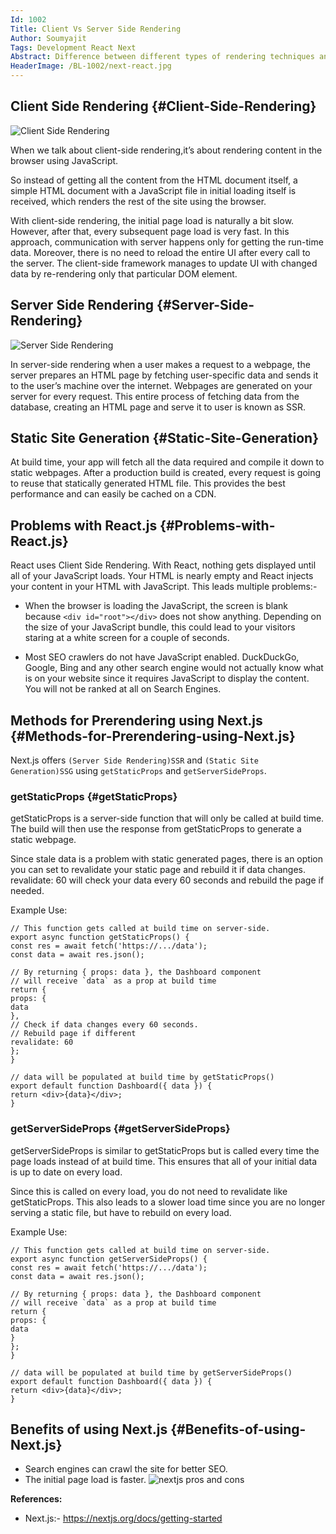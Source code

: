```yaml
---
Id: 1002
Title: Client Vs Server Side Rendering
Author: Soumyajit
Tags: Development React Next
Abstract: Difference between different types of rendering techniques and advantage of one over the others.
HeaderImage: /BL-1002/next-react.jpg
---
```


## Client Side Rendering {#Client-Side-Rendering}

![Client Side Rendering](/BL-1002/csr.png)

When we talk about client-side rendering,it’s about rendering content in the browser using JavaScript.

So instead of getting all the content from the HTML document itself, a simple HTML document with a JavaScript file in initial loading itself is received, which renders the rest of the site using the browser.

With client-side rendering, the initial page load is naturally a bit slow. However, after that, every subsequent page load is very fast. In this approach, communication with server happens only for getting the run-time data. Moreover, there is no need to reload the entire UI after every call to the server. The client-side framework manages to update UI with changed data by re-rendering only that particular DOM element.

## Server Side Rendering {#Server-Side-Rendering}

![Server Side Rendering](/BL-1002/ssr.png)

In server-side rendering when a user makes a request to a webpage, the server prepares an HTML page by fetching user-specific data and sends it to the user’s machine over the internet. Webpages are generated on your server for every request. This entire process of fetching data from the database, creating an HTML page and serve it to user is known as SSR.

## Static Site Generation {#Static-Site-Generation}

At build time, your app will fetch all the data required and compile it down to static webpages. After a production build is created, every request is going to reuse that statically generated HTML file. This provides the best performance and can easily be cached on a CDN.

## Problems with React.js {#Problems-with-React.js}

React uses Client Side Rendering. With React, nothing gets displayed until all of your JavaScript loads. Your HTML is nearly empty and React injects your content in your HTML with JavaScript.
This leads multiple problems:-

- When the browser is loading the JavaScript, the screen is blank because `<div id="root"></div>` does not show anything. Depending on the size of your JavaScript bundle, this could lead to your visitors staring at a white screen for a couple of seconds.

- Most SEO crawlers do not have JavaScript enabled. DuckDuckGo, Google, Bing and any other search engine would not actually know what is on your website since it requires JavaScript to display the content. You will not be ranked at all on Search Engines.

## Methods for Prerendering using Next.js {#Methods-for-Prerendering-using-Next.js}

Next.js offers `(Server Side Rendering)SSR` and `(Static Site Generation)SSG` using `getStaticProps` and `getServerSideProps`.

### getStaticProps {#getStaticProps}

getStaticProps is a server-side function that will only be called at build time. The build will then use the response from getStaticProps to generate a static webpage.

Since stale data is a problem with static generated pages, there is an option you can set to revalidate your static page and rebuild it if data changes. revalidate: 60 will check your data every 60 seconds and rebuild the page if needed.

Example Use:

```
// This function gets called at build time on server-side.
export async function getStaticProps() {
const res = await fetch('https://.../data');
const data = await res.json();

// By returning { props: data }, the Dashboard component
// will receive `data` as a prop at build time
return {
props: {
data
},
// Check if data changes every 60 seconds.
// Rebuild page if different
revalidate: 60
};
}

// data will be populated at build time by getStaticProps()
export default function Dashboard({ data }) {
return <div>{data}</div>;
}
```

### getServerSideProps {#getServerSideProps}

getServerSideProps is similar to getStaticProps but is called every time the page loads instead of at build time. This ensures that all of your initial data is up to date on every load.

Since this is called on every load, you do not need to revalidate like getStaticProps. This also leads to a slower load time since you are no longer serving a static file, but have to rebuild on every load.

Example Use:

```
// This function gets called at build time on server-side.
export async function getServerSideProps() {
const res = await fetch('https://.../data');
const data = await res.json();

// By returning { props: data }, the Dashboard component
// will receive `data` as a prop at build time
return {
props: {
data
}
};
}

// data will be populated at build time by getServerSideProps()
export default function Dashboard({ data }) {
return <div>{data}</div>;
}
```

## Benefits of using Next.js {#Benefits-of-using-Next.js}

- Search engines can crawl the site for better SEO.
- The initial page load is faster.
  ![nextjs pros and cons](/BL-1002/nextjs-pros-and-cons.png)

**References:**

- Next.js:- https://nextjs.org/docs/getting-started
